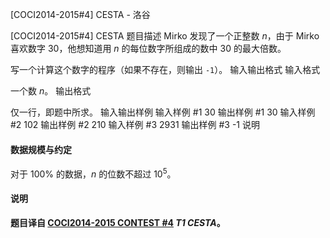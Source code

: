 



[COCI2014-2015#4] CESTA - 洛谷














[COCI2014-2015#4] CESTA
题目描述
Mirko 发现了一个正整数 $n$，由于 Mirko 喜欢数字 $30$，他想知道用 $n$ 的每位数字所组成的数中 $30$ 的最大倍数。

写一个计算这个数字的程序（如果不存在，则输出 `-1`）。
输入输出格式
输入格式

一个数 $n$。
输出格式

仅一行，即题中所求。
输入输出样例
输入样例 #1
30
输出样例 #1
30
输入样例 #2
102
输出样例 #2
210
输入样例 #3
2931
输出样例 #3
-1
说明
#### 数据规模与约定

对于 $100\%$ 的数据，$n$ 的位数不超过 $10^5$。

#### 说明

**题目译自 [COCI2014-2015 CONTEST #4](https://hsin.hr/coci/archive/2014_2015/contest4_tasks.pdf) _T1 CESTA_。**







